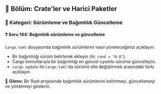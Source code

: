 ## 📘 Bölüm: Crate'ler ve Harici Paketler  
### 🔹 Kategori: Sürümleme ve Bağımlılık Güncelleme  
#### ❓ Soru 144: Bağımlılık sürümleme ve güncelleme

`Cargo.toml` dosyasında bağımlılık sürümlerini nasıl yöneteceğinizi açıklayın:

- Bir bağımlılığı sürüm belirterek ekleyin (ör. `rand = "0.8"`).
- Cargo komutlarıyla bir bağımlılığı en güncel uyumlu sürüme güncelleyin.
- `cargo update` ile `Cargo.toml`'da sürümü elle değiştirmek arasındaki farkı açıklayın.

🔧 **Görev:** Bir Rust projesinde bağımlılık sürümlerini belirtmeyi, güncellemeyi ve yönetmeyi gösterin.
